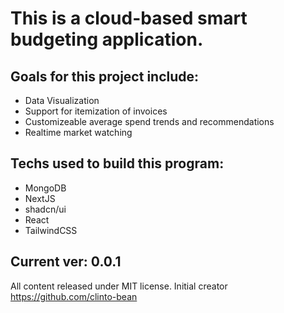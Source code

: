 # This is a cloud-based smart budgeting application.

## Goals for this project include:

- Data Visualization
- Support for itemization of invoices
- Customizeable average spend trends and recommendations
- Realtime market watching

## Techs used to build this program:

- MongoDB
- NextJS
- shadcn/ui
- React
- TailwindCSS

## Current ver: 0.0.1

All content released under MIT license. Initial creator https://github.com/clinto-bean
